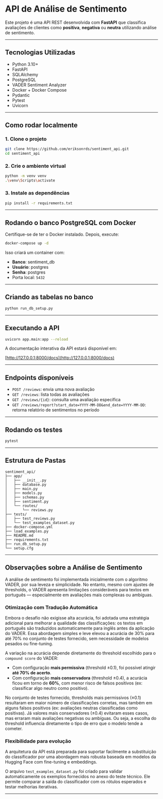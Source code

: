 # API de Análise de Sentimento

Este projeto é uma API REST desenvolvida com **FastAPI** que classifica avaliações de clientes como **positiva**, **negativa** ou **neutra** utilizando análise de sentimento.

---

## Tecnologias Utilizadas

* Python 3.10+
* FastAPI
* SQLAlchemy
* PostgreSQL
* VADER Sentiment Analyzer
* Docker + Docker Compose
* Pydantic
* Pytest
* Uvicorn

---

## Como rodar localmente

### 1. Clone o projeto

```bash
git clone https://github.com/eriksonrds/sentiment_api.git
cd sentiment_api
```

### 2. Crie o ambiente virtual

```bash
python -m venv venv
.\venv\Scripts\activate
```

### 3. Instale as dependências

```bash
pip install -r requirements.txt
```

---

## Rodando o banco PostgreSQL com Docker

Certifique-se de ter o Docker instalado. Depois, execute:

```bash
docker-compose up -d
```

Isso criará um container com:

* **Banco**: sentiment\_db
* **Usuário**: postgres
* **Senha**: postgres
* Porta local: `5432`

---

## Criando as tabelas no banco

```bash
python run_db_setup.py
```

---

## Executando a API

```bash
uvicorn app.main:app --reload
```

A documentação interativa da API estará disponível em:

[http://127.0.0.1:8000/docs](http://127.0.0.1:8000/docs)

---

## Endpoints disponíveis

* `POST /reviews`: envia uma nova avaliação
* `GET /reviews`: lista todas as avaliações
* `GET /reviews/{id}`: consulta uma avaliação específica
* `GET /reviews/report?start_date=YYYY-MM-DD&end_date=YYYY-MM-DD`: retorna relatório de sentimentos no período

---

## Rodando os testes

```bash
pytest
```

---

## Estrutura de Pastas

```
sentiment_api/
├── app/
│   ├── __init__.py
│   ├── database.py
│   ├── main.py
│   ├── models.py
│   ├── schemas.py
│   ├── sentiment.py
│   └── routes/
│       └── reviews.py
├── tests/
│   ├── test_reviews.py
│   └── test_examples_dataset.py
├── docker-compose.yml
├── load_examples.py
├── README.md
├── requirements.txt
├── run_db_setup.py
└── setup.cfg
```

---

## Observações sobre a Análise de Sentimento

A análise de sentimento foi implementada inicialmente com o algoritmo VADER, por sua leveza e simplicidade. No entanto, mesmo com ajustes de thresholds, o VADER apresenta limitações consideráveis para textos em português — especialmente em avaliações mais complexas ou ambíguas.

### Otimização com Tradução Automática

Embora o desafio não exigisse alta acurácia, foi adotada uma estratégia adicional para melhorar a qualidade das classificações: os textos em português são traduzidos automaticamente para inglês antes da aplicação do VADER. Essa abordagem simples e leve elevou a acurácia de 30% para até 70% no conjunto de testes fornecido, sem necessidade de modelos pesados ou fine-tuning.

A variação na acurácia depende diretamente do threshold escolhido para o `compound score` do VADER:

* Com configuração **mais permissiva** (threshold ±0.1), foi possível atingir **até 70% de acerto**.
* Com configuração **mais conservadora** (threshold ±0.4), a acurácia ficou em torno de **60%**, com menor risco de falsos positivos (ex: classificar algo neutro como positivo).

No conjunto de testes fornecido, thresholds mais permissivos (±0.1) resultaram em maior número de classificações corretas, mas também em alguns falsos positivos (ex: avaliações neutras classificadas como positivas). Já valores mais conservadores (±0.4) evitaram esses casos, mas erraram mais avaliações negativas ou ambíguas. Ou seja, a escolha do threshold influencia diretamente o tipo de erro que o modelo tende a cometer.

### Flexibilidade para evolução

A arquitetura da API está preparada para suportar facilmente a substituição do classificador por uma abordagem mais robusta baseada em modelos da Hugging Face com fine-tuning e embeddings.

O arquivo `test_examples_dataset.py` foi criado para validar automaticamente os exemplos fornecidos no anexo do teste técnico. Ele permite comparar a saída do classificador com os rótulos esperados e testar melhorias iterativas.

---